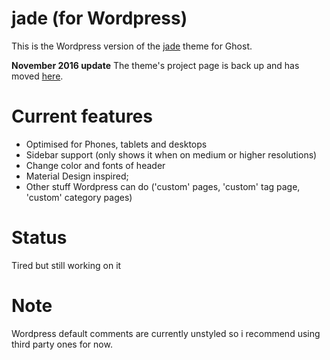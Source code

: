 jade (for Wordpress)
==================
This is the Wordpress version of the [jade](https://github.com/boumannm/jade) theme for Ghost.

**November 2016 update**
The theme's project page is back up and has moved [here](http://michaelboumann.info/collection/#jadewp).

# Current features
- Optimised for Phones, tablets and desktops
- Sidebar support (only shows it when on medium or higher resolutions)
- Change color and fonts of header
- Material Design inspired;
- Other stuff Wordpress can do ('custom' pages, 'custom' tag page, 'custom' category pages)

# Status
Tired but still working on it

# Note
Wordpress default comments are currently unstyled so i recommend using third party ones for now.
